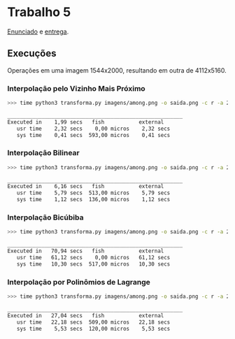 # Trabalho 5

[Enunciado](papers/enunciado.pdf) e [entrega](papers/entrega.pdf).

## Execuções

Operações em uma imagem 1544x2000, resultando em outra de 4112x5160.

### Interpolação pelo Vizinho Mais Próximo

```bash
>>> time python3 transforma.py imagens/among.png -o saida.png -c r -a 22 -e 2 -b 20 -m vizinho

________________________________________________________
Executed in    1,99 secs   fish           external
   usr time    2,32 secs    0,00 micros    2,32 secs
   sys time    0,41 secs  593,00 micros    0,41 secs

```

### Interpolação Bilinear

```bash
>>> time python3 transforma.py imagens/among.png -o saida.png -c r -a 22 -e 2 -b 20 -m bilinear

________________________________________________________
Executed in    6,16 secs   fish           external
   usr time    5,79 secs  513,00 micros    5,79 secs
   sys time    1,12 secs  136,00 micros    1,12 secs

```

### Interpolação Bicúbiba

```bash
>>> time python3 transforma.py imagens/among.png -o saida.png -c r -a 22 -e 2 -b 20 -m bicubica

________________________________________________________
Executed in   70,94 secs   fish           external
   usr time   61,12 secs    0,00 micros   61,12 secs
   sys time   10,30 secs  517,00 micros   10,30 secs

```

### Interpolação por Polinômios de Lagrange

```bash
>>> time python3 transforma.py imagens/among.png -o saida.png -c r -a 22 -e 2 -b 20 -m lagrange

________________________________________________________
Executed in   27,04 secs   fish           external
   usr time   22,18 secs  509,00 micros   22,18 secs
   sys time    5,53 secs  120,00 micros    5,53 secs

```
